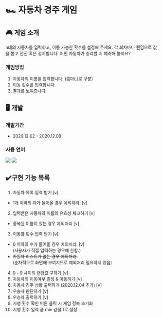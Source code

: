 # 🏎️ 자동차 경주 게임

## 🎮 게임 소개
n대의 자동차를 입력하고, 이동 가능한 횟수를 설정해 주세요. 각 회차마다 랜덤으로 값을 뽑고 전진 혹은 정지합니다. 어떤 자동차가 승리할 지 예측해 볼까요?
### 게임방법
1. 자동차의 이름을 입력합니다. (콤마(,)로 구분)
2. 이동 횟수를 입력합니다.
3. 결과를 보여줍니다.

## 🖥 개발
### 개발기간
  * 2020.12.02 - 2020.12.08
### 사용 언어
<p align="left">
  <img src="https://img.shields.io/badge/html-HTML5-orange?logo=HTML5"/>
  <img src="https://img.shields.io/badge/javascript-ES6+-yellow?logo=javascript"/>
</p>

## ✔️구현 기능 목록
1. 자동차 목록 입력 받기 [v]
  - 1개 이하의 차가 들어올 경우 예외처리. [v]
2. 입력받은 자동차의 이름의 유효성 체크하기 [v]
  - 중복된 이름이 있는 경우 예외처리 [v]
3. 이동할 횟수 입력 받기 [v]
  - 0 이하의 수가 들어올 경우 예외처리. [v]
    <br>(사용자가 직접 입력하는 경우에 한함.)
  - <del> 자동차 리스트가 없는 경우 예외처리. </del>
    <br>(순차적으로 화면에 보여지므로 예외처리 필요하지 않음)
4. 0 - 9 사이의 랜덤값 구하기 [v]
5. 자동차의 이동여부 결정 & 이동하기 [v]
6. 자동차 경주 상황 출력하기 (2020.12.04 추가) [v]
7. 우승자 판단하기 [v]
8. 우승자 출력하기 [v]
9. 시행 횟수 확인 버튼 클릭 시 게임 정보 초기화
10. 시행 횟수 입력 폼 min 걊을 1로 설정